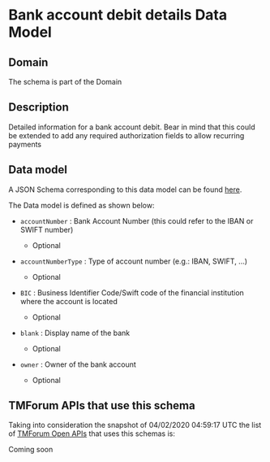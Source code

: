# Bank account debit details Data Model

## Domain

The  schema is part of the  Domain

## Description

Detailed information for a bank account debit. Bear in mind that this could be extended to add any required authorization fields to allow recurring payments

## Data model

A JSON Schema corresponding to this data model can be found
[here](https://github.com/tmforum-rand/schemas/blob/candidates/EngagedParty/BankAccountDebitDetails.schema.json).

The Data model is defined as shown below:

- `accountNumber` : Bank Account Number (this could refer to the IBAN or SWIFT number)

  - Optional


- `accountNumberType` : Type of account number (e.g.: IBAN, SWIFT, ...)

  - Optional


- `BIC` : Business Identifier Code/Swift code of the financial institution where the account is located

  - Optional


- `blank` : Display name of the bank

  - Optional


- `owner` : Owner of the bank account

  - Optional






## TMForum APIs that use this schema

Taking into consideration the snapshot of 04/02/2020 04:59:17 UTC the list of [TMForum Open APIs](https://www.tmforum.org/open-apis/) that uses this schemas is:

Coming soon